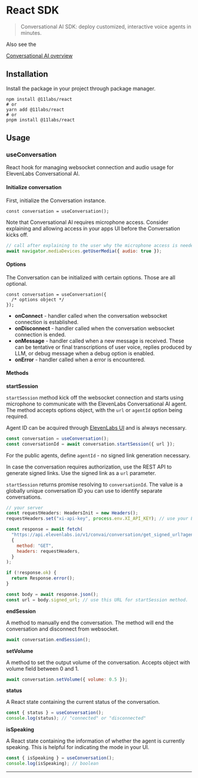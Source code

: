# React SDK

> Conversational AI SDK: deploy customized, interactive voice agents in minutes.

<Info>
  Also see the 

  [Conversational AI overview](/docs/conversational-ai/overview)
</Info>

## Installation

Install the package in your project through package manager.

```shell
npm install @11labs/react
# or
yarn add @11labs/react
# or
pnpm install @11labs/react
```

## Usage

### useConversation

React hook for managing websocket connection and audio usage for ElevenLabs Conversational AI.

#### Initialize conversation

First, initialize the Conversation instance.

```tsx
const conversation = useConversation();
```

Note that Conversational AI requires microphone access.
Consider explaining and allowing access in your apps UI before the Conversation kicks off.

```js
// call after explaining to the user why the microphone access is needed
await navigator.mediaDevices.getUserMedia({ audio: true });
```

#### Options

The Conversation can be initialized with certain options. Those are all optional.

```tsx
const conversation = useConversation({
  /* options object */
});
```

* **onConnect** - handler called when the conversation websocket connection is established.
* **onDisconnect** - handler called when the conversation websocket connection is ended.
* **onMessage** - handler called when a new message is received. These can be tentative or final transcriptions of user voice, replies produced by LLM, or debug message when a debug option is enabled.
* **onError** - handler called when a error is encountered.

#### Methods

**startSession**

`startSession` method kick off the websocket connection and starts using microphone to communicate with the ElevenLabs Conversational AI agent.
The method accepts options object, with the `url` or `agentId` option being required.

Agent ID can be acquired through [ElevenLabs UI](https://elevenlabs.io/app/conversational-ai) and is always necessary.

```js
const conversation = useConversation();
const conversationId = await conversation.startSession({ url });
```

For the public agents, define `agentId` - no signed link generation necessary.

In case the conversation requires authorization, use the REST API to generate signed links. Use the signed link as a `url` parameter.

`startSession` returns promise resolving to `conversationId`. The value is a globally unique conversation ID you can use to identify separate conversations.

```js
// your server
const requestHeaders: HeadersInit = new Headers();
requestHeaders.set("xi-api-key", process.env.XI_API_KEY); // use your ElevenLabs API key

const response = await fetch(
  "https://api.elevenlabs.io/v1/convai/conversation/get_signed_url?agent_id={{agent id created through ElevenLabs UI}}",
  {
    method: "GET",
    headers: requestHeaders,
  }
);

if (!response.ok) {
  return Response.error();
}

const body = await response.json();
const url = body.signed_url; // use this URL for startSession method.
```

**endSession**

A method to manually end the conversation. The method will end the conversation and disconnect from websocket.

```js
await conversation.endSession();
```

**setVolume**

A method to set the output volume of the conversation. Accepts object with volume field between 0 and 1.

```js
await conversation.setVolume({ volume: 0.5 });
```

**status**

A React state containing the current status of the conversation.

```js
const { status } = useConversation();
console.log(status); // "connected" or "disconnected"
```

**isSpeaking**

A React state containing the information of whether the agent is currently speaking.
This is helpful for indicating the mode in your UI.

```js
const { isSpeaking } = useConversation();
console.log(isSpeaking); // boolean
```

----------
